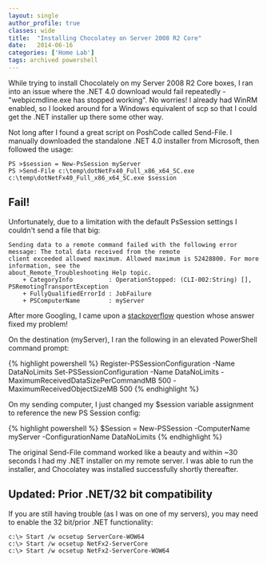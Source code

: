 ```yaml
---
layout: single
author_profile: true
classes: wide
title:  "Installing Chocolatey on Server 2008 R2 Core"
date:   2014-06-16
categories: ['Home Lab']
tags: archived powershell
---
```


While trying to install Chocolately on my Server 2008 R2 Core boxes, I ran into an issue where the .NET 4.0 download would fail repeatedly - "webpicmdline.exe has stopped working". No worries! I already had WinRM enabled, so I looked around for a Windows equivalent of scp so that I could get the .NET installer up there some other way.

Not long after I found a great script on PoshCode called Send-File. I manually downloaded the standalone .NET 4.0 installer from Microsoft, then followed the usage:

```
PS >$session = New-PsSession myServer
PS >Send-File c:\temp\dotNetFx40_Full_x86_x64_SC.exe c:\temp\dotNetFx40_Full_x86_x64_SC.exe $session
```

## Fail!

Unfortunately, due to a limitation with the default PsSession settings I couldn't send a file that big:

```
Sending data to a remote command failed with the following error message: The total data received from the remote
client exceeded allowed maximum. Allowed maximum is 52428800. For more information, see the
about_Remote_Troubleshooting Help topic.
    + CategoryInfo          : OperationStopped: (CLI-002:String) [], PSRemotingTransportException
    + FullyQualifiedErrorId : JobFailure
    + PSComputerName        : myServer
```

After more Googling, I came upon a [stackoverflow](https://stackoverflow.com/questions/13561730/maximum-data-size-in-a-remote-command) question whose answer fixed my problem!

On the destination (myServer), I ran the following in an elevated PowerShell command prompt:

{% highlight powershell %}
Register-PSSessionConfiguration -Name DataNoLimits
Set-PSSessionConfiguration -Name DataNoLimits -MaximumReceivedDataSizePerCommandMB 500 -MaximumReceivedObjectSizeMB 500
{% endhighlight %}

On my sending computer, I just changed my $session variable assignment to reference the new PS Session config:

{% highlight powershell %}
$Session = New-PSSession -ComputerName myServer -ConfigurationName DataNoLimits
{% endhighlight %}

The original Send-File command worked like a beauty and within ~30 seconds I had my .NET installer on my remote server. I was able to run the installer, and Chocolatey was installed successfully shortly thereafter.

## Updated: Prior .NET/32 bit compatibility

If you are still having trouble (as I was on one of my servers), you may need to enable the 32 bit/prior .NET functionality:

```
c:\> Start /w ocsetup ServerCore-WOW64
c:\> Start /w ocsetup NetFx2-ServerCore
c:\> Start /w ocsetup NetFx2-ServerCore-WOW64
```